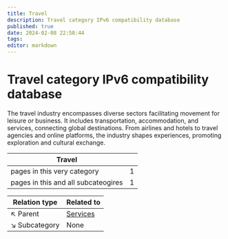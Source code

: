 ```yaml
---
title: Travel
description: Travel category IPv6 compatibility database
published: true
date: 2024-02-08 22:58:44 
tags:
editor: markdown
---
```


# Travel category IPv6 compatibility database


The travel industry encompasses diverse sectors facilitating movement for leisure or business. It includes transportation, accommodation, and services, connecting global destinations. From airlines and hotels to travel agencies and online platforms, the industry shapes experiences, promoting exploration and cultural exchange.


| Travel   |   |
| - | - |
| pages in this very category | 1 |
| pages in this and all subcateogires | 1 |

| Relation type | Related to |
| - | - |
| :arrow_upper_left: Parent | [Services](../Services) |
| :arrow_lower_right: Subcategory | None |